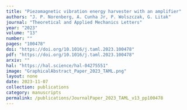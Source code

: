 ```yaml
---
title: "Piezomagnetic vibration energy harvester with an amplifier"
authors: "J. P. Norenberg, A. Cunha Jr, P. Wolszczak, G. Litak"
journal: "Theoretical and Applied Mechanics Letters"
year: "2023"
volume: "13"
number: ""
pages: "100478"
doi: "https://doi.org/10.1016/j.taml.2023.100478"
pdf: "https://doi.org/10.1016/j.taml.2023.100478"
arxiv: ""
hal: "https://hal.science/hal-04275551"
image: "GraphicalAbstract_Paper_2023_TAML.png"
layout: none
date: 2023-11-07
collection: publications
category: manuscripts
permalink: /publications/JournalPaper_2023_TAML_v13_pp100478
---
```

